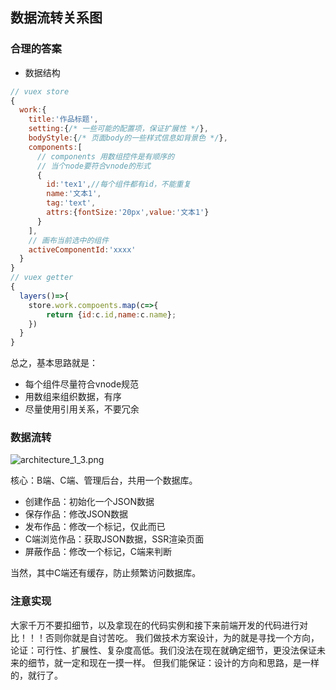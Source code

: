 ## 数据流转关系图
### 合理的答案
- 数据结构
``` javascript
// vuex store
{
  work:{
    title:'作品标题',
    setting:{/* 一些可能的配置项，保证扩展性 */},
    bodyStyle:{/* 页面body的一些样式信息如背景色 */},
    components:[
      // components 用数组控件是有顺序的
      // 当个node要符合vnode的形式
      {
        id:'tex1',//每个组件都有id，不能重复
        name:'文本1',
        tag:'text',
        attrs:{fontSize:'20px',value:'文本1'}
      }
    ],
    // 画布当前选中的组件
    activeComponentId:'xxxx'
  }
}
// vuex getter
{
  layers()=>{
    store.work.compoents.map(c=>{
        return {id:c.id,name:c.name};
    })
  }
}
```
总之，基本思路就是：
- 每个组件尽量符合vnode规范
- 用数组来组织数据，有序
- 尽量使用引用关系，不要冗余

### 数据流转
![architecture_1_3.png](https://i.loli.net/2021/09/20/VmIY9eCdDiUqTLw.png)

核心：B端、C端、管理后台，共用一个数据库。
- 创建作品：初始化一个JSON数据
- 保存作品：修改JSON数据
- 发布作品：修改一个标记，仅此而已
- C端浏览作品：获取JSON数据，SSR渲染页面
- 屏蔽作品：修改一个标记，C端来判断

当然，其中C端还有缓存，防止频繁访问数据库。

### 注意实现
大家千万不要扣细节，以及拿现在的代码实例和接下来前端开发的代码进行对比！！！否则你就是自讨苦吃。
我们做技术方案设计，为的就是寻找一个方向，论证：可行性、扩展性、复杂度高低。我们没法在现在就确定细节，更没法保证未来的细节，就一定和现在一摸一样。
但我们能保证：设计的方向和思路，是一样的，就行了。



